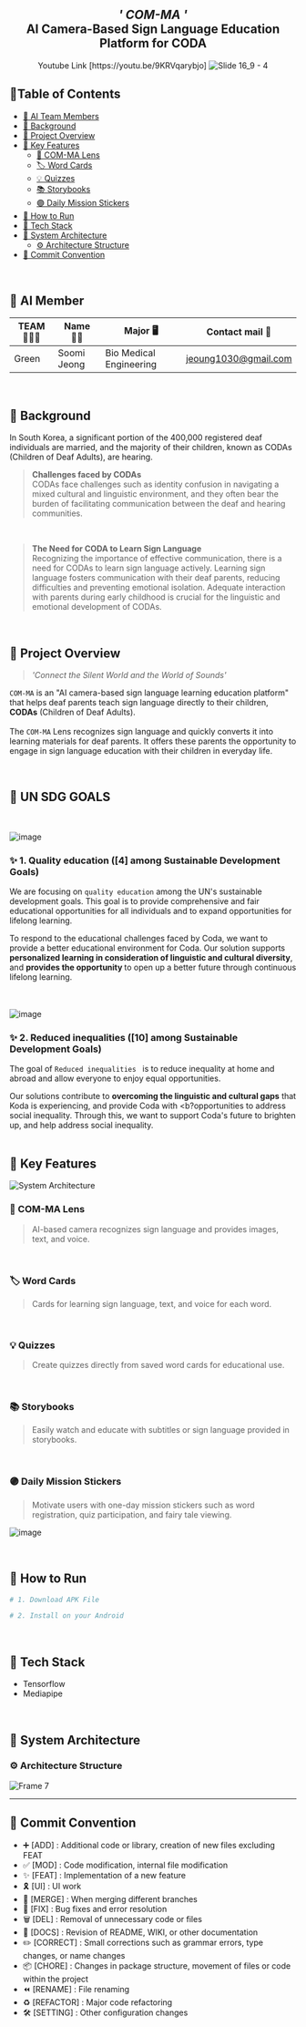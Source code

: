 <div align="center">

  <h2> <i>' COM-MA '</i> <br>AI Camera-Based Sign Language Education Platform for CODA<br></h2>
  Youtube Link [https://youtu.be/9KRVqarybjo]
  <img src="https://github.com/COM-MA/COM-MA-SERVER/assets/102026726/5cdd7168-3cee-4385-8944-c41d85ae18e4" alt="Slide 16_9 - 4">

</div>


## 📍Table of Contents

-  [💟 AI Team Members](#-ai-member)
-  [💟 Background](#-backgound)
-  [💟 Project Overview](#-project-overview)
-  [💟 Key Features](#-key-features)
    - [🔎 COM-MA Lens](#-com-ma-lens)
    - [🏷️ Word Cards](#-word-cards)
    - [💡 Quizzes](#-quizzes)
    - [📚 Storybooks](#-storybooks)
    - [🟣 Daily Mission Stickers](#-daily-mission-stickers)
-  [💟 How to Run](#-how-to-run)
-  [💟 Tech Stack](#-tech-stack)
-  [💟 System Architecture](#-system-architecture)
    - [⚙️ Architecture Structure](#-architecture-structure)
-  [💟 Commit Convention](#-commit-convention)

<br>

## 💟 AI Member

| TEAM 👨‍👦‍👦  | Name 👩‍💻  | Major 🖥         | Contact mail 📧    |
|----------|-------|------------------|--------------------|
|Green | Soomi Jeong | Bio Medical Engineering | jeoung1030@gmail.com |
<br>

## 💟 Background
In South Korea, a significant portion of the 400,000 registered deaf individuals are married, and the majority of their children, known as CODAs (Children of Deaf Adults), are hearing. 
<br>

> <b>Challenges faced by CODAs </b> <br>
CODAs face challenges such as identity confusion in navigating a mixed cultural and linguistic environment, and they often bear the burden of facilitating communication between the deaf and hearing communities. 
<br>

> <b> The Need for CODA to Learn Sign Language </b> <br>
Recognizing the importance of effective communication, there is a need for CODAs to learn sign language actively. Learning sign language fosters communication with their deaf parents, reducing difficulties and preventing emotional isolation. Adequate interaction with parents during early childhood is crucial for the linguistic and emotional development of CODAs.

<br>

## 💟 Project Overview

> <i> 'Connect the Silent World and the World of Sounds'</i>

`COM-MA` is an "AI camera-based sign language learning education platform" that helps deaf parents teach sign language directly to their children, <b>CODAs</b> (Children of Deaf Adults).
<br><br>The `COM-MA` Lens recognizes sign language and quickly converts it into learning materials for deaf parents. It offers these parents the opportunity to engage in sign language education with their children in everyday life.

<br />

## 💟 UN SDG GOALS 
<br />

![image](https://github.com/COM-MA/COM-MA-SERVER/assets/102026726/247c2d7b-dfc7-400f-94a4-af8a6d085354)
### ✨ 1. Quality education ([4] among Sustainable Development Goals)
We are focusing on `quality education` among the UN's sustainable development goals. This goal is to provide comprehensive and fair educational opportunities for all individuals and to expand opportunities for lifelong learning.

To respond to the educational challenges faced by Coda, we want to provide a better educational environment for Coda. Our solution supports  <b>personalized learning in consideration of linguistic and cultural diversity</b>, and <b>provides the opportunity </b>to open up a better future through continuous lifelong learning.
<br>
<br />
<br />

![image](https://github.com/COM-MA/COM-MA-SERVER/assets/102026726/31c690a1-1c82-4f52-9be7-66087140b2db)
### ✨ 2. Reduced inequalities ([10] among Sustainable Development Goals)

The goal of `Reduced inequalities ` is to reduce inequality at home and abroad and allow everyone to enjoy equal opportunities.

Our solutions contribute to <b>overcoming the linguistic and cultural gaps</b> that Koda is experiencing, and provide Coda with <b?opportunities to address social inequality</b>. Through this, we want to support Coda's future to brighten up, and help address social inequality.
<br />
<br />

## 💟 Key Features

![System Architecture](https://github.com/COM-MA/COM-MA-SERVER/assets/102026726/58d603fb-5e4c-45f9-a767-4d7a5206217c)

### 🔎 COM-MA Lens
> AI-based camera recognizes sign language and provides images, text, and voice.
<br>

### 🏷️ Word Cards
> Cards for learning sign language, text, and voice for each word.
<br>

### 💡 Quizzes
> Create quizzes directly from saved word cards for educational use.
<br>

### 📚 Storybooks
> Easily watch and educate with subtitles or sign language provided in storybooks.
<br>

### 🟣 Daily Mission Stickers
> Motivate users with one-day mission stickers such as word registration, quiz participation, and fairy tale viewing.

![image](https://github.com/COM-MA/COM-MA-Android/assets/102026726/6e53f8cb-157f-4603-9300-07cdbb8958ed)

<br />

## 💟 How to Run

```bash
# 1. Download APK File

# 2. Install on your Android

```
<br>

## 💟 Tech Stack
- Tensorflow
- Mediapipe

<br>

## 💟 System Architecture
### ⚙️ Architecture Structure
![Frame 7](https://github.com/COM-MA/COM-MA-AI/assets/127649791/5984bf8e-1a61-456a-8416-fedad6bf0360)
<br>

<hr>

## 💟 Commit Convention

- ➕ [ADD] : Additional code or library, creation of new files excluding FEAT
- ✅ [MOD] : Code modification, internal file modification
- ✨ [FEAT] : Implementation of a new feature
- 🎗️ [UI] : UI work
- 🔀 [MERGE] : When merging different branches
- 🔨 [FIX] : Bug fixes and error resolution
- 🗑️ [DEL] : Removal of unnecessary code or files
- 📝 [DOCS] : Revision of README, WIKI, or other documentation
- ✏️ [CORRECT] : Small corrections such as grammar errors, type changes, or name changes
- 📦 [CHORE] : Changes in package structure, movement of files or code within the project
- ⏪️ [RENAME] : File renaming
- ♻️ [REFACTOR] : Major code refactoring
- 🛠 [SETTING] : Other configuration changes



